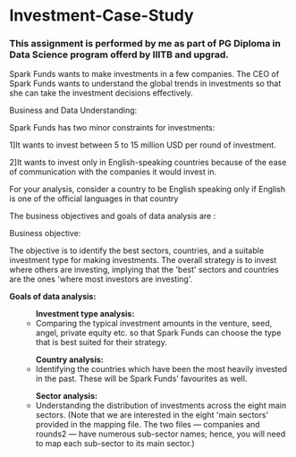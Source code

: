 # Investment-Case-Study

### This assignment is performed by me as part of PG Diploma in Data Science program offerd by IIITB and upgrad.

Spark Funds wants to make investments in a few companies. The CEO of Spark Funds wants to understand the global trends in investments so that she can take the investment decisions effectively.

 

Business and Data Understanding:

Spark Funds has two minor constraints for investments:

1]It wants to invest between 5 to 15 million USD per round of investment.

2]It wants to invest only in English-speaking countries because of the ease of communication with the companies it would invest in.

For your analysis, consider a country to be English speaking only if English is one of the official languages in that country


The business objectives and goals of data analysis are :

Business objective: 

The objective is to identify the best sectors, countries, and a suitable investment type for making investments. The overall strategy is to invest where others are investing, implying that the 'best' sectors and countries are the ones 'where most investors are investing'.

<b>Goals of data analysis:</b>
<ul>
  <ul><b>Investment type analysis: </b>
    <li>Comparing the typical investment amounts in the venture, seed, angel, private equity etc. so that Spark Funds can choose the type that     is best suited for their strategy.</li>
    </ul>
  <ul><b>Country analysis: </b>
    <li>Identifying the countries which have been the most heavily invested in the past. These will be Spark Funds’ favourites as well.</li></ul>
  <ul><b>Sector analysis: </b>
   <li> Understanding the distribution of investments across the eight main sectors. (Note that we are interested in the eight 'main sectors'       provided in the mapping file. The two files — companies and rounds2 — have numerous sub-sector names; hence, you will need to map each     sub-sector to its main sector.)
  </li></ul>
 </ul>
